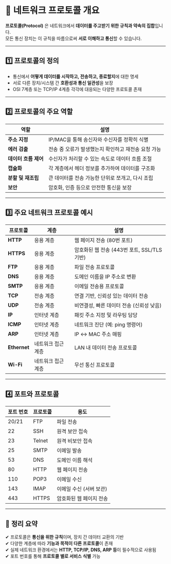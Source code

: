 # 📡 네트워크 프로토콜 개요

**프로토콜(Protocol)** 은 네트워크에서 **데이터를 주고받기 위한 규칙과 약속의 집합**입니다.  
모든 통신 장치는 이 규칙을 따름으로써 **서로 이해하고 통신**할 수 있습니다.

---

## 1️⃣ 프로토콜의 정의

- 통신에서 **어떻게 데이터를 시작하고, 전송하고, 종료할지**에 대한 명세
- 서로 다른 장치/시스템 간 **호환성과 통신 일관성**을 보장
- OSI 7계층 또는 TCP/IP 4계층 각각에 대응되는 다양한 프로토콜 존재

---

## 2️⃣ 프로토콜의 주요 역할

| 역할                | 설명                                                        |
|---------------------|-------------------------------------------------------------|
| **주소 지정**         | IP/MAC을 통해 송신자와 수신자를 정확히 식별               |
| **에러 검출**         | 전송 중 오류가 발생했는지 확인하고 재전송 요청 가능         |
| **데이터 흐름 제어**   | 수신자가 처리할 수 있는 속도로 데이터 흐름 조절           |
| **캡슐화**            | 각 계층에서 헤더 정보를 추가하여 데이터를 구조화           |
| **분할 및 재조립**     | 큰 데이터를 전송 가능한 단위로 쪼개고, 다시 조립             |
| **보안**             | 암호화, 인증 등으로 안전한 통신을 보장                     |

---

## 3️⃣ 주요 네트워크 프로토콜 예시

| 프로토콜   | 계층               | 설명                                        |
|------------|--------------------|---------------------------------------------|
| **HTTP**   | 응용 계층          | 웹 페이지 전송 (80번 포트)                  |
| **HTTPS**  | 응용 계층          | 암호화된 웹 전송 (443번 포트, SSL/TLS 기반)|
| **FTP**    | 응용 계층          | 파일 전송 프로토콜                          |
| **DNS**    | 응용 계층          | 도메인 이름을 IP 주소로 변환                |
| **SMTP**   | 응용 계층          | 이메일 전송용 프로토콜                      |
| **TCP**    | 전송 계층          | 연결 기반, 신뢰성 있는 데이터 전송          |
| **UDP**    | 전송 계층          | 비연결성, 빠른 데이터 전송 (신뢰성 낮음)     |
| **IP**     | 인터넷 계층        | 패킷 주소 지정 및 라우팅 담당               |
| **ICMP**   | 인터넷 계층        | 네트워크 진단 (예: ping 명령어)             |
| **ARP**    | 인터넷 계층        | IP ↔ MAC 주소 매핑                          |
| **Ethernet**| 네트워크 접근 계층 | LAN 내 데이터 전송 프로토콜                 |
| **Wi-Fi**  | 네트워크 접근 계층 | 무선 통신 프로토콜                          |

---

## 4️⃣ 포트와 프로토콜

| 포트 번호 | 프로토콜 | 용도                           |
|-----------|----------|--------------------------------|
| 20/21     | FTP      | 파일 전송                      |
| 22        | SSH      | 원격 보안 접속                 |
| 23        | Telnet   | 원격 비보안 접속               |
| 25        | SMTP     | 이메일 발송                    |
| 53        | DNS      | 도메인 이름 해석               |
| 80        | HTTP     | 웹 페이지 전송                 |
| 110       | POP3     | 이메일 수신                    |
| 143       | IMAP     | 이메일 수신 (서버 보관)         |
| 443       | HTTPS    | 암호화된 웹 페이지 전송        |

---

## 🎯 정리 요약

✔ 프로토콜은 **통신을 위한 규칙**이며, 장치 간 데이터 교환의 기반  
✔ 다양한 계층에 따라 **기능과 목적이 다른 프로토콜**이 존재  
✔ 실제 네트워크 환경에서는 **HTTP, TCP/IP, DNS, ARP 등**이 필수적으로 사용됨  
✔ 포트 번호를 통해 **프로토콜 별로 서비스 식별** 가능
